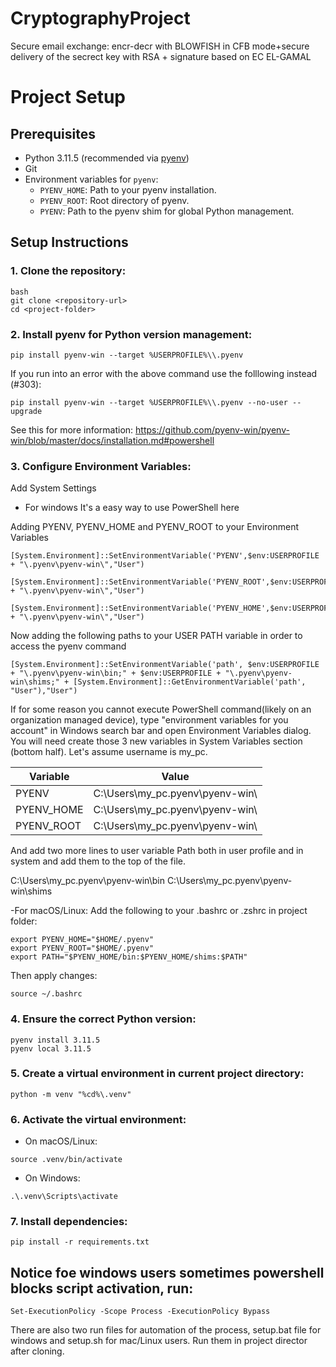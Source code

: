 # CryptographyProject
Secure email exchange: encr-decr with BLOWFISH in CFB mode+secure delivery of the secrect key with RSA +  signature based on EC EL-GAMAL 

# Project Setup

## Prerequisites
- Python 3.11.5 (recommended via [pyenv](https://github.com/pyenv/pyenv))
- Git
- Environment variables for `pyenv`:
  - `PYENV_HOME`: Path to your pyenv installation.
  - `PYENV_ROOT`: Root directory of pyenv.
  - `PYENV`: Path to the pyenv shim for global Python management.

## Setup Instructions
### 1. Clone the repository:
   ```
   bash
   git clone <repository-url>
   cd <project-folder>
   ```

### 2. Install pyenv for Python version management:

```
pip install pyenv-win --target %USERPROFILE%\\.pyenv
```
If you run into an error with the above command use the folllowing instead (#303):

```
pip install pyenv-win --target %USERPROFILE%\\.pyenv --no-user --upgrade
```

See this for more information: https://github.com/pyenv-win/pyenv-win/blob/master/docs/installation.md#powershell
### 3. Configure Environment Variables:

Add System Settings
- For windows It's a easy way to use PowerShell here

Adding PYENV, PYENV_HOME and PYENV_ROOT to your Environment Variables
```
[System.Environment]::SetEnvironmentVariable('PYENV',$env:USERPROFILE + "\.pyenv\pyenv-win\","User")

[System.Environment]::SetEnvironmentVariable('PYENV_ROOT',$env:USERPROFILE + "\.pyenv\pyenv-win\","User")

[System.Environment]::SetEnvironmentVariable('PYENV_HOME',$env:USERPROFILE + "\.pyenv\pyenv-win\","User")
```

Now adding the following paths to your USER PATH variable in order to access the pyenv command

```
[System.Environment]::SetEnvironmentVariable('path', $env:USERPROFILE + "\.pyenv\pyenv-win\bin;" + $env:USERPROFILE + "\.pyenv\pyenv-win\shims;" + [System.Environment]::GetEnvironmentVariable('path', "User"),"User")
```

If for some reason you cannot execute PowerShell command(likely on an organization managed device), type "environment variables for you account" in Windows search bar and open Environment Variables dialog. You will need create those 3 new variables in System Variables section (bottom half). Let's assume username is my_pc.

| Variable | Value |
| --------- | ------- |
|PYENV   | C:\Users\my_pc\.pyenv\pyenv-win\ |
|PYENV_HOME |	C:\Users\my_pc\.pyenv\pyenv-win\ |
|PYENV_ROOT |	C:\Users\my_pc\.pyenv\pyenv-win\ |

And add two more lines to user variable Path both in user profile and in system and add them to the top of the file.

C:\Users\my_pc\.pyenv\pyenv-win\bin
C:\Users\my_pc\.pyenv\pyenv-win\shims

-For macOS/Linux: Add the following to your .bashrc or .zshrc in project folder:
```
export PYENV_HOME="$HOME/.pyenv"
export PYENV_ROOT="$HOME/.pyenv"
export PATH="$PYENV_HOME/bin:$PYENV_HOME/shims:$PATH"
```

Then apply changes:

```
source ~/.bashrc
```

### 4. Ensure the correct Python version:
```
pyenv install 3.11.5
pyenv local 3.11.5
```

### 5. Create a virtual environment in current project directory:
```
python -m venv "%cd%\.venv"
```

### 6. Activate the virtual environment:

- On macOS/Linux:
```
source .venv/bin/activate
```
- On Windows:
```
.\.venv\Scripts\activate
```

### 7. Install dependencies:
```
pip install -r requirements.txt
```

## Notice foe windows users sometimes powershell blocks script activation, run:
```
Set-ExecutionPolicy -Scope Process -ExecutionPolicy Bypass
```

There are also two run files for automation of the process, setup.bat file for windows and setup.sh for mac/Linux users. Run them in project director after cloning.

